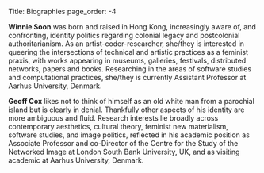Title: Biographies
page_order: -4

**Winnie Soon** was born and raised in Hong Kong, increasingly aware of, and confronting, identity politics regarding colonial legacy and postcolonial authoritarianism. As an artist-coder-researcher, she/they is interested in queering the intersections of technical and artistic practices as a feminist praxis, with works appearing in museums, galleries, festivals, distributed networks, papers and books. Researching in the areas of software studies and computational practices, she/they is currently Assistant Professor at Aarhus University, Denmark.

**Geoff Cox** likes not to think of himself as an old white man from a parochial island but is clearly in denial. Thankfully other aspects of his identity are more ambiguous and fluid. Research interests lie broadly across contemporary aesthetics, cultural theory, feminist new materialism, software studies, and image politics, reflected in his academic position as Associate Professor and co-Director of the Centre for the Study of the Networked Image at London South Bank University, UK, and as visiting academic at Aarhus University, Denmark.

